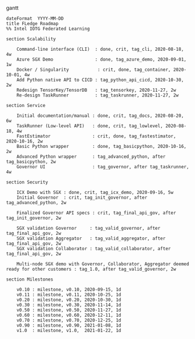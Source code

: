 gantt

    dateFormat  YYYY-MM-DD
    title FLedge Roadmap
    %% Intel IOTG Federated Learning

    section Scalability

        Command-line interface (CLI)  : done, crit, tag_cli, 2020-08-18, 4w
        Azure SGX Demo                : done, tag_azure_demo, 2020-09-01, 1w
        Docker / Singularity           : crit, done, tag_container, 2020-10-01, 4w
        Add Python native API to CICD : tag_python_api_cicd, 2020-10-30, 2w
        Redesign TensorKey/TensorDB   : tag_tensorkey, 2020-11-27, 2w
        Re-design TaskRunner          : tag_taskrunner, 2020-11-27, 2w

    section Service

        Initial documentation/manual : done, crit, tag_docs, 2020-08-20, 6w
        TaskRunner (Low-level API)   : done, crit, tag_lowlevel, 2020-08-18, 4w
        FastEstimator                : crit, done, tag_fastestimator, 2020-10-16, 2w
        Basic Python wrapper         : done, tag_basicpython, 2020-10-16, 2w
        Advanced Python wrapper      : tag_advanced_python, after tag_basicpython, 2w
        Governor UI                  : tag_governor, after tag_taskrunner, 4w
        
    section Security

        ICX Demo with SGX : done, crit, tag_icx_demo, 2020-09-16, 5w
        Initial Governor  : crit, tag_init_governor, after tag_advanced_python, 2w

        Finalized Governor API specs : crit, tag_final_api_gov, after tag_init_governor, 2w

        SGX validation Governor     : tag_valid_governor, after tag_final_api_gov, 2w
        SGX validation Aggregator   : tag_valid_aggregator, after tag_final_api_gov, 2w
        SGX validation Collaborator : tag_valid_collaborator, after tag_final_api_gov, 2w

        Multi-node SGX demo with Governor, Collaborator, Aggregator deemed ready for other customers : tag_1.0, after tag_valid_governor, 2w

    section Milestones

        v0.10 : milestone, v0.10, 2020-09-15, 1d
        v0.11 : milestone, v0.11, 2020-10-25, 1d
        v0.20 : milestone, v0.20, 2020-10-30, 1d
        v0.30 : milestone, v0.30, 2020-11-14, 1d
        v0.50 : milestone, v0.50, 2020-11-27, 1d
        v0.60 : milestone, v0.60, 2020-12-11, 1d
        v0.70 : milestone, v0.70, 2020-12-25, 1d
        v0.90 : milestone, v0.90, 2021-01-08, 1d
        v1.0  : milestone, v1.0,  2021-01-22, 1d
        